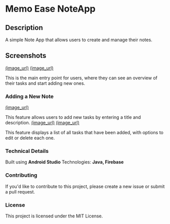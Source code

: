 # Memo Ease NoteApp
## Description
A simple Note App that allows users to create and manage their notes.

## Screenshots
[(image_url)](link_url)
[(image_url)](link_url)

This is the main entry point for users, where they can see an overview of their tasks and start adding new ones.

### Adding a New Note
[(image_url)](link_url)

This feature allows users to add new tasks by entering a title and description.
[(image_url)](link_url)
[(image_url)](link_url)

This feature displays a list of all tasks that have been added, with options to edit or delete each one.

### Technical Details
Built using **Android Studio**
Technologies: **Java, Firebase**

### Contributing
If you'd like to contribute to this project, please create a new issue or submit a pull request.

### License
This project is licensed under the MIT License.
